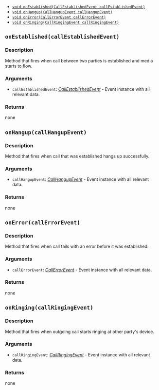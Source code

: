 * [`void onEstablished(CallEstablishedEvent callEstablishedEvent)`](#onEstablished)
* [`void onHangup(CallHangupEvent callHangupEvent)`](#onHangup)
* [`void onError(CallErrorEvent callErrorEvent)`](#onError)
* [`void onRinging(CallRingingEvent callRingingEvent)`](#onRinging)

<a name="onEstablished"></a>
## `onEstablished(callEstablishedEvent)`

### Description
Method that fires when call between two parties is established and media starts to flow.

### Arguments
* `callEstablishedEvent`: [*CallEstablishedEvent*](./CallEstablishedEvent.md) - Event instance with all relevant data.

### Returns
none

<a name="onHangup"></a>
## `onHangup(callHangupEvent)`

### Description
Method that fires when call that was established hangs up successfully.

### Arguments
* `callHangupEvent`: [*CallHangupEvent*](./CallHangupEvent.md) - Event instance with all relevant data.

### Returns
none

<a name="onError"></a>
## `onError(callErrorEvent)`

### Description
Method that fires when call fails with an error before it was established.

### Arguments
* `callErrorEvent`: [*CallErrorEvent*](./CallErrorEvent.md) - Event instance with all relevant data.

### Returns
none

<a name="onRinging"></a>
## `onRinging(callRingingEvent)`

### Description
Method that fires when outgoing call starts ringing at other party's device.

### Arguments
* `callRingingEvent`: [*CallRingingEvent*](./CallRingingEvent.md) - Event instance with all relevant data.

### Returns
none